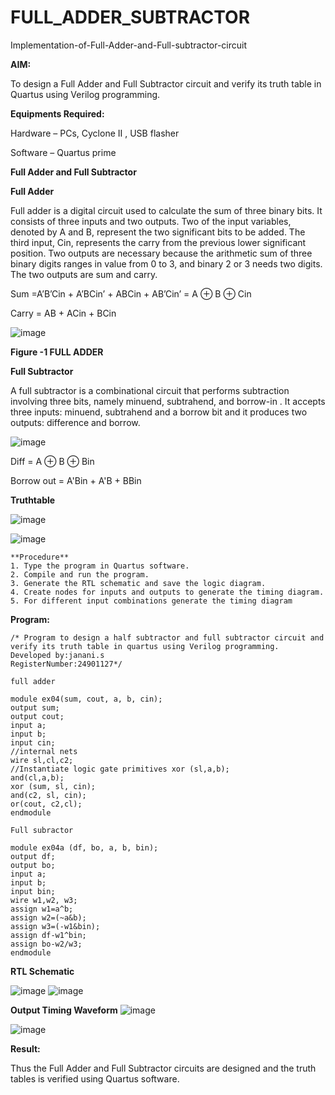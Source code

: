# FULL_ADDER_SUBTRACTOR

Implementation-of-Full-Adder-and-Full-subtractor-circuit

**AIM:**

To design a Full Adder and Full Subtractor circuit and verify its truth table in Quartus using Verilog programming.

**Equipments Required:**

Hardware – PCs, Cyclone II , USB flasher

Software – Quartus prime

**Full Adder and Full Subtractor**

**Full Adder**

Full adder is a digital circuit used to calculate the sum of three binary bits. It consists of three inputs and two outputs. Two of the input variables, denoted by A and B, represent the two significant bits to be added. The third input, Cin, represents the carry from the previous lower significant position. Two outputs are necessary because the arithmetic sum of three binary digits ranges in value from 0 to 3, and binary 2 or 3 needs two digits. The two outputs are sum and carry.

Sum =A’B’Cin + A’BCin’ + ABCin + AB’Cin’ = A ⊕ B ⊕ Cin 

Carry = AB + ACin + BCin

![image](https://github.com/naavaneetha/FULL_ADDER_SUBTRACTOR/assets/154305477/0f30ba51-5ffb-4198-845f-18e054f675e7)

**Figure -1 FULL ADDER**

**Full Subtractor**

A full subtractor is a combinational circuit that performs subtraction involving three bits, namely minuend, subtrahend, and borrow-in . It accepts three inputs: minuend, subtrahend and a borrow bit and it produces two outputs: difference and borrow.

![image](https://github.com/naavaneetha/FULL_ADDER_SUBTRACTOR/assets/154305477/02b24f51-ab51-4304-9ad6-7b81ffc1ead5)

Diff = A ⊕ B ⊕ Bin 

Borrow out = A'Bin + A'B + BBin

**Truthtable**

![image](https://github.com/user-attachments/assets/b902d982-3c07-4844-aa38-40ed185c2c85)

![image](https://github.com/user-attachments/assets/1e358a1e-7b8d-4562-8840-c761b5086dcb)

```
**Procedure**
1. Type the program in Quartus software.
2. Compile and run the program.
3. Generate the RTL schematic and save the logic diagram.
4. Create nodes for inputs and outputs to generate the timing diagram.
5. For different input combinations generate the timing diagram
```
**Program:**
```
/* Program to design a half subtractor and full subtractor circuit and verify its truth table in quartus using Verilog programming. 
Developed by:janani.s 
RegisterNumber:24901127*/
```
```
full adder

module ex04(sum, cout, a, b, cin);
output sum;
output cout;
input a;
input b;
input cin;
//internal nets
wire sl,cl,c2;
//Instantiate logic gate primitives xor (sl,a,b);
and(cl,a,b);
xor (sum, sl, cin);
and(c2, sl, cin);
or(cout, c2,cl);
endmodule

Full subractor

module ex04a (df, bo, a, b, bin);
output df;
output bo;
input a;
input b;
input bin;
wire w1,w2, w3;
assign w1=a^b;
assign w2=(~a&b);
assign w3=(-w1&bin);
assign df-w1^bin;
assign bo-w2/w3;
endmodule
```
**RTL Schematic**

![image](https://github.com/user-attachments/assets/a34e7a9a-d915-42f2-82a3-de614ca51471)
![image](https://github.com/user-attachments/assets/6702c12b-0c42-4b35-abb2-b9b7c912f698)

**Output Timing Waveform**
![image](https://github.com/user-attachments/assets/2ec2bb33-83f8-47b1-af8e-192726748b2a)

![image](https://github.com/user-attachments/assets/db78c9af-0fd9-44b8-b982-90711d25576b)


**Result:**

Thus the Full Adder and Full Subtractor circuits are designed and the truth tables is verified using Quartus software.



